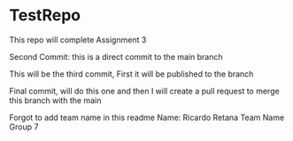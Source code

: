 # TestRepo
This repo will complete Assignment 3

Second Commit: this is a direct commit to the main branch

This will be the third commit, First it will be published to the branch

Final commit, will do this one and then I will create a pull request to merge this branch with the main

Forgot to add team name in this readme
Name: Ricardo Retana
Team Name Group 7